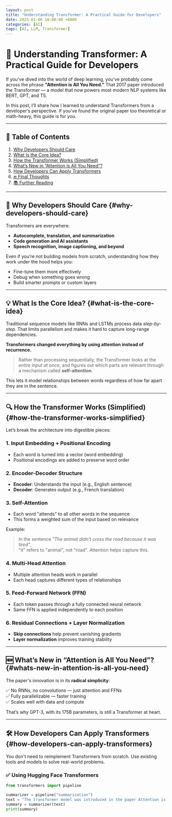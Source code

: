 ```yaml
---
layout: post
title: "Understanding Transformer: A Practical Guide for Developers"
date: 2025-01-06 10:00:00 +0800
categories: [AI]
tags: [AI, LLM, Transformer]
---
```


# 🧠 Understanding Transformer: A Practical Guide for Developers

If you've dived into the world of deep learning, you've probably come across the phrase **"Attention is All You Need."** That 2017 paper introduced the Transformer — a model that now powers most modern NLP systems like BERT, GPT, and T5.

In this post, I’ll share how I learned to understand Transformers from a developer’s perspective. If you've found the original paper too theoretical or math-heavy, this guide is for you.

---

## 📑 Table of Contents

1. [Why Developers Should Care](#why-developers-should-care)  
2. [What Is the Core Idea?](#what-is-the-core-idea)  
3. [How the Transformer Works (Simplified)](#how-the-transformer-works-simplified)  
4. [What’s New in “Attention is All You Need”?](#whats-new-in-attention-is-all-you-need)  
5. [How Developers Can Apply Transformers](#how-developers-can-apply-transformers)  
6. [🔚 Final Thoughts](#final-thoughts)  
7. [📚 Further Reading](#further-reading)  

---

## 🚀 Why Developers Should Care {#why-developers-should-care}

Transformers are everywhere:

- **Autocomplete, translation, and summarization**
- **Code generation and AI assistants**
- **Speech recognition, image captioning, and beyond**

Even if you’re not building models from scratch, understanding how they work under the hood helps you:

- Fine-tune them more effectively  
- Debug when something goes wrong  
- Build smarter prompts or custom layers  

---

## 💡 What Is the Core Idea? {#what-is-the-core-idea}

Traditional sequence models like RNNs and LSTMs process data *step-by-step*. That limits parallelism and makes it hard to capture long-range dependencies.

**Transformers changed everything by using attention instead of recurrence.**

> Rather than processing sequentially, the Transformer looks at the *entire input at once*, and figures out which parts are relevant through a mechanism called **self-attention**.

This lets it model relationships between words regardless of how far apart they are in the sentence.

---

## 🔍 How the Transformer Works (Simplified) {#how-the-transformer-works-simplified}

Let’s break the architecture into digestible pieces:

### 1. Input Embedding + Positional Encoding

- Each word is turned into a vector (word embedding)  
- Positional encodings are added to preserve word order  

### 2. Encoder-Decoder Structure

- **Encoder**: Understands the input (e.g., English sentence)  
- **Decoder**: Generates output (e.g., French translation)  

### 3. Self-Attention

- Each word "attends" to all other words in the sequence  
- This forms a weighted sum of the input based on relevance  

Example:

> In the sentence _"The animal didn't cross the road because it was tired"_,  
> "it" refers to "animal", not "road". Attention helps capture this.

### 4. Multi-Head Attention

- Multiple attention heads work in parallel  
- Each head captures different types of relationships  

### 5. Feed-Forward Network (FFN)

- Each token passes through a fully connected neural network  
- Same FFN is applied independently to each position  

### 6. Residual Connections + Layer Normalization

- **Skip connections** help prevent vanishing gradients  
- **Layer normalization** improves training stability  

---

## 🆕 What’s New in “Attention is All You Need”? {#whats-new-in-attention-is-all-you-need}

The paper's innovation is in its **radical simplicity**:

✅ No RNNs, no convolutions — just attention and FFNs  
✅ Fully parallelizable — faster training  
✅ Scales well with data and compute  

That’s why GPT-3, with its 175B parameters, is still a Transformer at heart.

---

## 🛠 How Developers Can Apply Transformers {#how-developers-can-apply-transformers}

You don't need to reimplement Transformers from scratch. Use existing tools and models to solve real-world problems.

### ✅ Using Hugging Face Transformers

```python
from transformers import pipeline

summarizer = pipeline("summarization")
text = "The transformer model was introduced in the paper Attention is All You Need..."
summary = summarizer(text)
print(summary)
